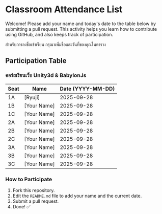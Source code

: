# Classroom Attendance List

Welcome! Please add your name and today's date to the table below by submitting a pull request. This activity helps you learn how to contribute using GitHub, and also keeps track of participation. 

สำหรับการลงชื่อเข้าเรียน กรุณาเพิ่มชื่อและวันที่ของคุณในตาราง

## Participation Table

### คอร์สเรียนเว็บ Unity3d & BabylonJs


| Seat | Name           | Date (YYYY-MM-DD) |
|------|----------------|-------------------|
| 1A   | [Ryuji]    | 2025-09-28        |
| 1B   | [Your Name]    | 2025-09-28        |
| 1C   | [Your Name]    | 2025-09-28        |
| 2A   | [Your Name]    | 2025-09-28        |
| 2B   | [Your Name]    | 2025-09-28        |
| 2C   | [Your Name]    | 2025-09-28        |
| 3A   | [Your Name]    | 2025-09-28        |
| 3B   | [Your Name]    | 2025-09-28        |
| 3C   | [Your Name]    | 2025-09-28        |

### How to Participate
1. Fork this repository.
2. Edit the `README.md` file to add your name and the current date.
3. Submit a pull request.
4. Done! ✅
